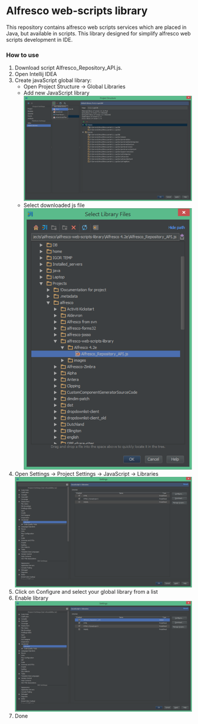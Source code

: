 Alfresco web-scripts library
============================

This repository contains alfresco web scripts services which are placed in Java, but available in scripts. This library designed for simplify alfresco web scripts development in IDE.

### How to use 

1. Download script Alfresco_Repository_API.js.
2. Open Intellij IDEA
3. Create javaScript global library:
    * Open Project Structure -> Global Libraries       
    * Add new JavaScript library
        ![Global libraries](http://github.com/max-urian/alfresco-web-scripts-library/blob/master/images/gl_lib.png)    
    * Select downloaded js file
        ![New js library](http://github.com/max-urian/alfresco-web-scripts-library/blob/master/images/gl_lib_select.png)
4. Open Settings -> Project Settings -> JavaScript -> Libraries
    ![JavaScript libraries](http://github.com/max-urian/alfresco-web-scripts-library/blob/master/images/proj_sett.png)
5. Click on Configure and select your global library from a list
6. Enable library
    ![Done](https://github.com/max-urian/alfresco-web-scripts-library/blob/master/images/finish.png)
7. Done




